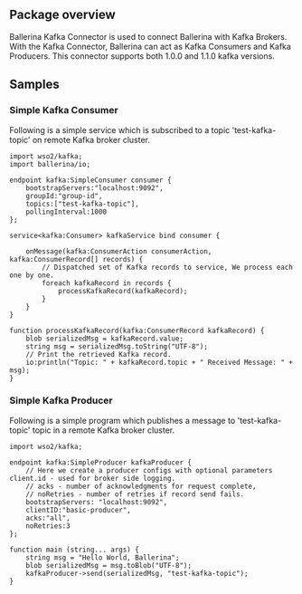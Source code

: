 ## Package overview

Ballerina Kafka Connector is used to connect Ballerina with Kafka Brokers. With the Kafka Connector, Ballerina can act as Kafka Consumers and Kafka Producers.
This connector supports both 1.0.0 and 1.1.0 kafka versions.

## Samples
### Simple Kafka Consumer

Following is a simple service which is subscribed to a topic 'test-kafka-topic' on remote Kafka broker cluster.

```ballerina
import wso2/kafka;
import ballerina/io;

endpoint kafka:SimpleConsumer consumer {
    bootstrapServers:"localhost:9092",
    groupId:"group-id",
    topics:["test-kafka-topic"],
    pollingInterval:1000
};

service<kafka:Consumer> kafkaService bind consumer {

    onMessage(kafka:ConsumerAction consumerAction, kafka:ConsumerRecord[] records) {
        // Dispatched set of Kafka records to service, We process each one by one.
        foreach kafkaRecord in records {
            processKafkaRecord(kafkaRecord);
        }
    }
}

function processKafkaRecord(kafka:ConsumerRecord kafkaRecord) {
    blob serializedMsg = kafkaRecord.value;
    string msg = serializedMsg.toString("UTF-8");
    // Print the retrieved Kafka record.
    io:println("Topic: " + kafkaRecord.topic + " Received Message: " + msg);
}
````

### Simple Kafka Producer

Following is a simple program which publishes a message to 'test-kafka-topic' topic in a remote Kafka broker cluster.

```ballerina
import wso2/kafka;

endpoint kafka:SimpleProducer kafkaProducer {
    // Here we create a producer configs with optional parameters client.id - used for broker side logging.
    // acks - number of acknowledgments for request complete,
    // noRetries - number of retries if record send fails.
    bootstrapServers: "localhost:9092",
    clientID:"basic-producer",
    acks:"all",
    noRetries:3
};

function main (string... args) {
    string msg = "Hello World, Ballerina";
    blob serializedMsg = msg.toBlob("UTF-8");
    kafkaProducer->send(serializedMsg, "test-kafka-topic");
}
````
